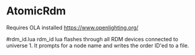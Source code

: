 # AtomicRdm
Requires OLA installed https://www.openlighting.org/

#rdm_id.lua
rdm_id lua flashes through all RDM devices connected to universe 1. It prompts for a node name and writes the order ID'ed to a file.
